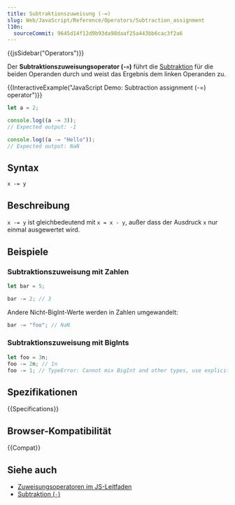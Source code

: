 ```yaml
---
title: Subtraktionszuweisung (-=)
slug: Web/JavaScript/Reference/Operators/Subtraction_assignment
l10n:
  sourceCommit: 9645d14f12d9b93da98daaf25a443bb6cac3f2a6
---
```


{{jsSidebar("Operators")}}

Der **Subtraktionszuweisungsoperator (`-=`)** führt die [Subtraktion](/de/docs/Web/JavaScript/Reference/Operators/Subtraction) für die beiden Operanden durch und weist das Ergebnis dem linken Operanden zu.

{{InteractiveExample("JavaScript Demo: Subtraction assignment (-=) operator")}}

```js interactive-example
let a = 2;

console.log((a -= 3));
// Expected output: -1

console.log((a -= "Hello"));
// Expected output: NaN
```

## Syntax

```js-nolint
x -= y
```

## Beschreibung

`x -= y` ist gleichbedeutend mit `x = x - y`, außer dass der Ausdruck `x` nur einmal ausgewertet wird.

## Beispiele

### Subtraktionszuweisung mit Zahlen

```js
let bar = 5;

bar -= 2; // 3
```

Andere Nicht-BigInt-Werte werden in Zahlen umgewandelt:

```js
bar -= "foo"; // NaN
```

### Subtraktionszuweisung mit BigInts

```js
let foo = 3n;
foo -= 2n; // 1n
foo -= 1; // TypeError: Cannot mix BigInt and other types, use explicit conversions
```

## Spezifikationen

{{Specifications}}

## Browser-Kompatibilität

{{Compat}}

## Siehe auch

- [Zuweisungsoperatoren im JS-Leitfaden](/de/docs/Web/JavaScript/Guide/Expressions_and_operators#assignment_operators)
- [Subtraktion (`-`)](/de/docs/Web/JavaScript/Reference/Operators/Subtraction)
